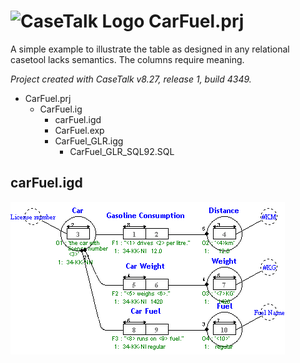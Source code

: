 # ![CaseTalk Logo](https://www.casetalk.com/templates/casetalk/favicon.ico) CarFuel.prj
A simple example to illustrate the table as designed in any relational casetool lacks semantics. The columns require meaning.

*Project created with CaseTalk v8.27, release 1, build 4349.*
* CarFuel.prj
  * CarFuel.ig
    * carFuel.igd
    * CarFuel.exp
    * CarFuel_GLR.igg
      * CarFuel_GLR_SQL92.SQL
## carFuel.igd
![Diagram carFuel.igd](carFuel.png)
